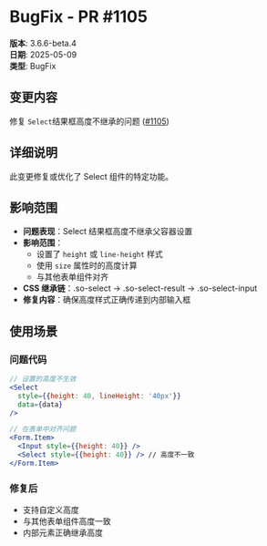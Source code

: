# BugFix - PR #1105

**版本**: 3.6.6-beta.4  
**日期**: 2025-05-09  
**类型**: BugFix  

## 变更内容

修复 `Select`结果框高度不继承的问题  ([#1105](https://github.com/sheinsight/shineout-next/pull/1105))

## 详细说明

此变更修复或优化了 Select 组件的特定功能。

## 影响范围

- **问题表现**：Select 结果框高度不继承父容器设置
- **影响范围**：
  - 设置了 `height` 或 `line-height` 样式
  - 使用 `size` 属性时的高度计算
  - 与其他表单组件对齐
- **CSS 继承链**：.so-select → .so-select-result → .so-select-input
- **修复内容**：确保高度样式正确传递到内部输入框
## 使用场景

### 问题代码
```jsx
// 设置的高度不生效
<Select 
  style={{height: 40, lineHeight: '40px'}}
  data={data}
/>

// 在表单中对齐问题
<Form.Item>
  <Input style={{height: 40}} />
  <Select style={{height: 40}} /> // 高度不一致
</Form.Item>
```

### 修复后
- 支持自定义高度
- 与其他表单组件高度一致
- 内部元素正确继承高度